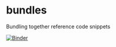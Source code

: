 # bundles
Bundling together reference code snippets 

[![Binder](https://mybinder.org/badge_logo.svg)](https://mybinder.org/v2/gh/1dhiman/bundles/master)

